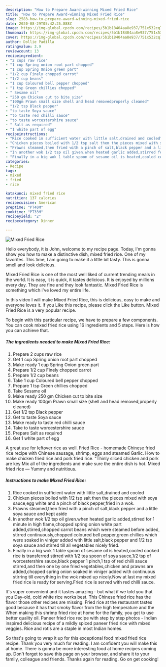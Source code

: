 ```yaml
---
description: "How to Prepare Award-winning Mixed Fried Rice"
title: "How to Prepare Award-winning Mixed Fried Rice"
slug: 2583-how-to-prepare-award-winning-mixed-fried-rice
date: 2020-08-29T05:42:25.888Z
image: https://img-global.cpcdn.com/recipes/5b1b18404aa8e937/751x532cq70/mixed-fried-rice-recipe-main-photo.jpg
thumbnail: https://img-global.cpcdn.com/recipes/5b1b18404aa8e937/751x532cq70/mixed-fried-rice-recipe-main-photo.jpg
cover: https://img-global.cpcdn.com/recipes/5b1b18404aa8e937/751x532cq70/mixed-fried-rice-recipe-main-photo.jpg
author: Dollie Padilla
ratingvalue: 3.9
reviewcount: 13
recipeingredient:
- "2 cups raw rice"
- "1 cup Spring onion root part chopped"
- "1 cup Spring Onion green part"
- "1/2 cup Finely chopped carrot"
- "1/2 cup beans"
- "1 cup Coloured bell pepper chopped"
- "1 tsp Green chillies chopped"
- " Sesame oil"
- "250 gm Chicken cut to bite size"
- "100gm Prawn small size shell and head removedproperly cleaned"
- "1/2 tsp Black pepper"
- "to taste Soya sauce"
- "to taste red chilli sauce"
- "to taste worcestershire sauce"
- " Salt as required"
- "1 white part of egg"
recipeinstructions:
- "Rice cooked in sufficient water with little salt,drained and cooled"
- "Chicken pieces boiled with 1/2 tsp salt then the pieces mixed with soya sauce,egg white and a pinch of black pepper,fried in a wok."
- "Prawns steamed,then fried with a pinch of salt,black pepper and a little soya sauce and kept aside"
- "In another wok 1/2 tsp oil given.when heated garlic added,stirred for 1 minute in high flame,chopped spring onion white part added,stirred,chopped carrot beans which were steamed before added, stirred continuously,chopped coloured bell pepper,green chillies which were soaked in viniger added with little salt,black pepper and 1/2 tsp soya sauce and stirred till all vegetables nicely fried."
- "Finally in a big wok 1 table spoon of sesame oil is heated,cooled cooked rice is transferred stirred with 1/2 tea spoon of soya sauce,1/2 tsp of worcestershire sauce,black pepper 1 pinch,1 tsp of red chilli sauce stirred,and then one by one fried vegetables,chicken and prawns are added,chopped spring onion soaked in viniger added with continuous stirring till everything in the wok mixed up nicely.Now at last my mixed fried rice is ready for serving.Fried rice is served with red chilli sauce."
categories:
- Recipe
tags:
- mixed
- fried
- rice

katakunci: mixed fried rice 
nutrition: 137 calories
recipecuisine: American
preptime: "PT40M"
cooktime: "PT33M"
recipeyield: "2"
recipecategory: Dinner

---
```



![Mixed Fried Rice](https://img-global.cpcdn.com/recipes/5b1b18404aa8e937/751x532cq70/mixed-fried-rice-recipe-main-photo.jpg)

Hello everybody, it is John, welcome to my recipe page. Today, I'm gonna show you how to make a distinctive dish, mixed fried rice. One of my favorites. This time, I am going to make it a little bit tasty. This is gonna smell and look delicious.

Mixed Fried Rice is one of the most well liked of current trending meals in the world. It is easy, it is quick, it tastes delicious. It is enjoyed by millions every day. They are fine and they look fantastic. Mixed Fried Rice is something which I've loved my entire life.

In this video I will make Mixed Fried Rice, this is delicious, easy to make and everyone loves it. If you Like this recipe, please click the Like button. Mixed Fried Rice is a very popular recipe.


To begin with this particular recipe, we have to prepare a few components. You can cook mixed fried rice using 16 ingredients and 5 steps. Here is how you can achieve that.

<!--inarticleads1-->

##### The ingredients needed to make Mixed Fried Rice:

1. Prepare 2 cups raw rice
1. Get 1 cup Spring onion root part chopped
1. Make ready 1 cup Spring Onion green part
1. Prepare 1/2 cup Finely chopped carrot
1. Prepare 1/2 cup beans
1. Take 1 cup Coloured bell pepper chopped
1. Prepare 1 tsp Green chillies chopped
1. Take  Sesame oil
1. Make ready 250 gm Chicken cut to bite size
1. Make ready 100gm Prawn small size (shell and head removed,properly cleaned)
1. Get 1/2 tsp Black pepper
1. Get to taste Soya sauce
1. Make ready to taste red chilli sauce
1. Take to taste worcestershire sauce
1. Prepare  Salt as required
1. Get 1 white part of egg


A great use for leftover rice as well. Fried Rice - homemade Chinese fried rice recipe with Chinese sausage, shrimp, eggs and steamed Garlic. How to make chicken fried rice and pork fried rice. &#34;Thinly sliced chicken and pork are key Mix all of the ingredients and make sure the entire dish is hot. Mixed fried rice — Yummy and nutritious. 

<!--inarticleads2-->

##### Instructions to make Mixed Fried Rice:

1. Rice cooked in sufficient water with little salt,drained and cooled
1. Chicken pieces boiled with 1/2 tsp salt then the pieces mixed with soya sauce,egg white and a pinch of black pepper,fried in a wok.
1. Prawns steamed,then fried with a pinch of salt,black pepper and a little soya sauce and kept aside
1. In another wok 1/2 tsp oil given.when heated garlic added,stirred for 1 minute in high flame,chopped spring onion white part added,stirred,chopped carrot beans which were steamed before added, stirred continuously,chopped coloured bell pepper,green chillies which were soaked in viniger added with little salt,black pepper and 1/2 tsp soya sauce and stirred till all vegetables nicely fried.
1. Finally in a big wok 1 table spoon of sesame oil is heated,cooled cooked rice is transferred stirred with 1/2 tea spoon of soya sauce,1/2 tsp of worcestershire sauce,black pepper 1 pinch,1 tsp of red chilli sauce stirred,and then one by one fried vegetables,chicken and prawns are added,chopped spring onion soaked in viniger added with continuous stirring till everything in the wok mixed up nicely.Now at last my mixed fried rice is ready for serving.Fried rice is served with red chilli sauce.


It&#39;s super convenient and it tastes amazing - but what if we told you that you Day-old, cold white rice works best. This Chinese fried rice has the flavor those other recipes are missing. Fried rice at the restaurant tastes good because it has that smoky flavor from the high temperature and the When making this shrimp fried rice at home for the family, you get to use better quality oil. Paneer fried rice recipe with step by step photos - Indian inspired delicious recipe of a mildly spiced paneer fried rice with mixed veggies. Rice and rotis are a staple in most Indian homes. 

So that's going to wrap it up for this exceptional food mixed fried rice recipe. Thank you very much for reading. I am confident you will make this at home. There is gonna be more interesting food at home recipes coming up. Don't forget to save this page on your browser, and share it to your family, colleague and friends. Thanks again for reading. Go on get cooking!
